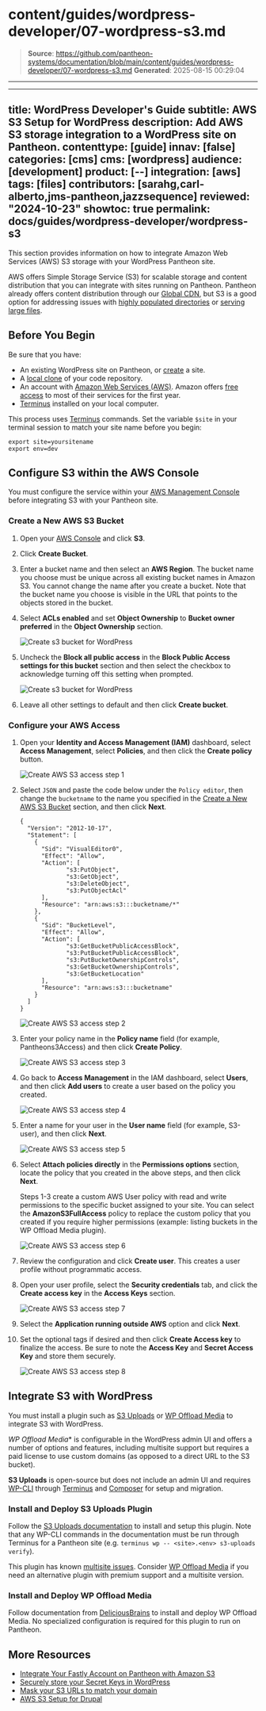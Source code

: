 # content/guides/wordpress-developer/07-wordpress-s3.md

> **Source**: https://github.com/pantheon-systems/documentation/blob/main/content/guides/wordpress-developer/07-wordpress-s3.md
> **Generated**: 2025-08-15 00:29:04

---

---
title: WordPress Developer's Guide
subtitle: AWS S3 Setup for WordPress
description: Add AWS S3 storage integration to a WordPress site on Pantheon.
contenttype: [guide]
innav: [false]
categories: [cms]
cms: [wordpress]
audience: [development]
product: [--]
integration: [aws]
tags: [files]
contributors: [sarahg,carl-alberto,jms-pantheon,jazzsequence]
reviewed: "2024-10-23"
showtoc: true
permalink: docs/guides/wordpress-developer/wordpress-s3
---
<!--Todo: Relocate this to a single page doc so it can be added to Integrations submenu -->

This section provides information on how to integrate Amazon Web Services (AWS) S3 storage with your WordPress Pantheon site.

AWS offers Simple Storage Service (S3) for scalable storage and content distribution that you can integrate with sites running on Pantheon. Pantheon already offers content distribution through our [Global CDN](/guides/global-cdn), but S3 is a good option for addressing issues with [highly populated directories](/guides/platform-considerations/media-email-support#large-files-and-highly-populated-directories) or [serving large files](/guides/filesystem/large-files).

## Before You Begin

Be sure that you have:

- An existing WordPress site on Pantheon, or [create](https://dashboard.pantheon.io/sites/create) a site.
- A [local clone](/guides/git/git-config#clone-your-site-codebase) of your code repository.
- An account with [Amazon Web Services (AWS)](https://aws.amazon.com/s3/). Amazon offers [free access](https://aws.amazon.com/free/) to most of their services for the first year.
- [Terminus](/terminus) installed on your local computer.

<Alert title="Exports" type="export">

This process uses [Terminus](/terminus) commands. Set the variable `$site` in your terminal session to match your site name before you begin:

```bash{promptUser: user}
export site=yoursitename
export env=dev
```

</Alert>

## Configure S3 within the AWS Console

You must configure the service within your [AWS Management Console](https://console.aws.amazon.com) before integrating S3 with your Pantheon site.

### Create a New AWS S3 Bucket

1. Open your [AWS Console](https://console.aws.amazon.com) and click **S3**.

1. Click **Create Bucket**.

1. Enter a bucket name and then select an **AWS Region**. The bucket name you choose must be unique across all existing bucket names in Amazon S3. You cannot change the name after you create a bucket. Note that the bucket name you choose is visible in the URL that points to the objects stored in the bucket.

1. Select **ACLs enabled** and set **Object Ownership** to **Bucket owner preferred** in the **Object Ownership** section.

   ![Create s3 bucket for WordPress](../../../images/s3-step1.png)

1. Uncheck the **Block all public access** in the **Block Public Access settings for this bucket** section and then select the checkbox to acknowledge turning off this setting when prompted.

   ![Create s3 bucket for WordPress](../../../images/s3-step2.png)

1. Leave all other settings to default and then click **Create bucket**.

### Configure your AWS Access

1. Open your **Identity and Access Management (IAM)** dashboard, select **Access Management**, select **Policies**, and then click the **Create policy** button.

   ![Create AWS S3 access step 1](../../../images/guides/s3-access1.png)

1. Select `JSON` and paste the code below under the `Policy editor`, then change the `bucketname`  to the name you specified in the [Create a New AWS S3 Bucket](/guides/wordpress-developer/wordpress-s3#create-a-new-aws-s3-bucket) section, and then click **Next**.

   ```bash{promptUser: user}
   {
     "Version": "2012-10-17",
     "Statement": [
       {
         "Sid": "VisualEditor0",
         "Effect": "Allow",
         "Action": [
				"s3:PutObject",
				"s3:GetObject",
				"s3:DeleteObject",
				"s3:PutObjectAcl"
         ],
         "Resource": "arn:aws:s3:::bucketname/*"
       },
       {
         "Sid": "BucketLevel",
         "Effect": "Allow",
         "Action": [
				"s3:GetBucketPublicAccessBlock",
				"s3:PutBucketPublicAccessBlock",
				"s3:PutBucketOwnershipControls",
				"s3:GetBucketOwnershipControls",
				"s3:GetBucketLocation"
         ],
         "Resource": "arn:aws:s3:::bucketname"
       }
     ]
   }
   ```

   ![Create AWS S3 access step 2](../../../images/guides/s3-access2-updated.png)

1. Enter your policy name in the **Policy name** field (for example, Pantheons3Access) and then click **Create Policy**.

   ![Create AWS S3 access step 3](../../../images/guides/s3-access3.png)

1. Go back to **Access Management** in the IAM dashboard, select **Users**, and then click **Add users** to create a user based on the policy you created.

   ![Create AWS S3 access step 4](../../../images/guides/s3-create1.png)

1. Enter a name for your user in the **User name** field (for example, S3-user), and then click **Next**.

   ![Create AWS S3 access step 5](../../../images/guides/s3-create2.png)

1. Select **Attach policies directly** in the **Permissions options** section, locate the policy that you created in the above steps, and then click **Next**.

   <Alert title="Note" type="info">

   Steps 1-3 create a custom AWS User policy with read and write permissions to the specific bucket assigned to your site. You can select the **AmazonS3FullAccess** policy to replace the custom policy that you created if you require higher permissions (example: listing buckets in the WP Offload Media plugin).

   </Alert>

   ![Create AWS S3 access step 6](../../../images/guides/s3-create3.png)

1. Review the configuration and click **Create user**. This creates a user profile without programmatic access.

1. Open your user profile, select the **Security credentials** tab, and click the **Create access key** in the **Access Keys** section.

   ![Create AWS S3 access step 7](../../../images/s3-create-p1-edit.png)

1. Select the **Application running outside AWS** option and click **Next**.

1. Set the optional tags if desired and then click **Create Access key** to finalize the access. Be sure to note the **Access Key** and **Secret Access Key** and store them securely.

   ![Create AWS S3 access step 8](../../../images/guides/s3-create-p2.png)

## Integrate S3 with WordPress

You must install a plugin such as [S3 Uploads](https://github.com/humanmade/S3-Uploads) or [WP Offload Media](https://wordpress.org/plugins/amazon-s3-and-cloudfront/) to integrate S3 with WordPress.

*WP Offload Media** is configurable in the WordPress admin UI and offers a number of options and features, including multisite support but requires a paid license to use custom domains (as opposed to a direct URL to the S3 bucket). 

**S3 Uploads** is open-source but does not include an admin UI and requires [WP-CLI](/guides/wp-cli) through [Terminus](/terminus) and [Composer](/guides/integrated-composer) for setup and migration.

### Install and Deploy S3 Uploads Plugin

Follow the [S3 Uploads documentation](https://github.com/humanmade/S3-Uploads) to install and setup this plugin. Note that any WP-CLI commands in the documentation must be run through Terminus for a Pantheon site (e.g. `terminus wp -- <site>.<env> s3-uploads verify`).

<Alert title="Note" type="info">

This plugin has known [multisite issues](https://github.com/humanmade/S3-Uploads/pull/214). Consider [WP Offload Media](#install-and-deploy-wp-offload-media) if you need an alternative plugin with premium support and a multisite version.

</Alert>

### Install and Deploy WP Offload Media

Follow documentation from [DeliciousBrains](https://deliciousbrains.com/wp-offload-media/doc/quick-start-guide) to install and deploy WP Offload Media. No specialized configuration is required for this plugin to run on Pantheon.

## More Resources

- [Integrate Your Fastly Account on Pantheon with Amazon S3](/guides/fastly-pantheon/fastly-amazon-s3)
- [Securely store your Secret Keys in WordPress](/guides/wordpress-developer/wordpress-secrets-management#store-your-keys)
- [Mask your S3 URLs to match your domain](/guides/agcdn/features#domain-masking)
- [AWS S3 Setup for Drupal](/drupal-s3)
